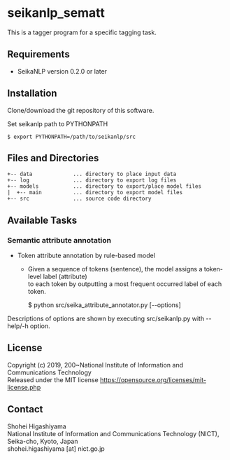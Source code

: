 # seikanlp_sematt

This is a tagger program for a specific tagging task.


## Requirements

- SeikaNLP version 0.2.0 or later


## Installation

Clone/download the git repository of this software.

Set seikanlp path to PYTHONPATH
~~~~
$ export PYTHONPATH=/path/to/seikanlp/src
~~~~


## Files and Directories

~~~~
+-- data             ... directory to place input data
+-- log              ... directory to export log files
+-- models           ... directory to export/place model files
|  +-- main          ... directory to export model files
+-- src              ... source code directory
~~~~


## Available Tasks

### Semantic attribute annotation

- Token attribute annotation by rule-based model
    - Given a sequence of tokens (sentence), the model assigns a token-level label (attribute)  
      to each token by outputting a most frequent occurred label of each token.

      $ python src/seika_attribute_annotator.py [--options]

Descriptions of options are shown by executing src/seikanlp.py with --help/-h option.


## License

Copyright (c) 2019,   200~National Institute of Information and Communications Technology  
Released under the MIT license https://opensource.org/licenses/mit-license.php


## Contact

Shohei Higashiyama  
National Institute of Information and Communications Technology (NICT), Seika-cho, Kyoto, Japan  
shohei.higashiyama [at] nict.go.jp
